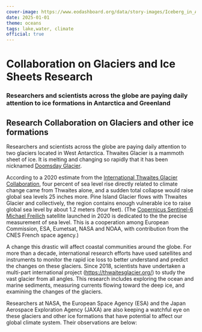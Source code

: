 ```yaml
---
cover-image: https://www.eodashboard.org/data/story-images/Iceberg_in_Antarctica.jpg
date: 2025-01-01
theme: oceans
tags: lake,water, climate
official: true
---
```


#  Collaboration on Glaciers and Ice Sheets Research <!--{ as="img" mode="hero" src="https://www.eodashboard.org/data/story-images/Iceberg_in_Antarctica.jpg" }-->
### Researchers and scientists across the globe are paying daily attention to ice formations in Antarctica and Greenland <!--{ style="font-size:1.5rem;opacity:0.7;margin-top:1rem;" }-->

## Research Collaboration on Glaciers and other ice formations

Researchers and scientists across the globe are paying daily attention to two glaciers located in West Antarctica. Thwaites Glacier is a mammoth sheet of ice. It is melting and changing so rapidly that it has been nicknamed [Doomsday Glacier](https://www.google.com/search?client=safari&rls=en&q=doomsday+glacier&ie=UTF-8&oe=UTF-8).

According to a 2020 estimate from the [International Thwaites Glacier Collaboration](https://thwaitesglacier.org/), four percent of sea level rise directly related to climate change came from Thwaites alone, and a sudden total collapse would raise global sea levels 25 inches more. Pine Island Glacier flows with Thwaites Glacier and collectively, the region contains enough vulnerable ice to raise global sea level by about 1.2 meters (four feet). (The [Copernicus Sentinel-6 Michael Freilich](https://www.esa.int/ESA_Multimedia/Videos/2020/09/Copernicus_Sentinel-6_in_action) satellite launched in 2020 is dedicated to the the precise measurement of sea level. This is a cooperation among European Commission, ESA, Eumetsat, NASA and NOAA, with contribution from the CNES French space agency.)

A change this drastic will affect coastal communities around the globe. For more than a decade, international research efforts have used satellites and instruments to monitor the rapid ice loss to better understand and predict the changes on these glaciers. Since 2018, scientists have undertaken a multi-part international project (https://thwaitesglacier.org/) to study the vast glacier from all angles. This research includes exploring the ocean and marine sediments, measuring currents flowing toward the deep ice, and examining the changes of the glaciers.

Researchers at NASA, the European Space Agency (ESA) and the Japan Aerospace Exploration Agency (JAXA) are also keeping a watchful eye on these glaciers and other ice formations that have potential to affect our global climate system. Their observations are below: